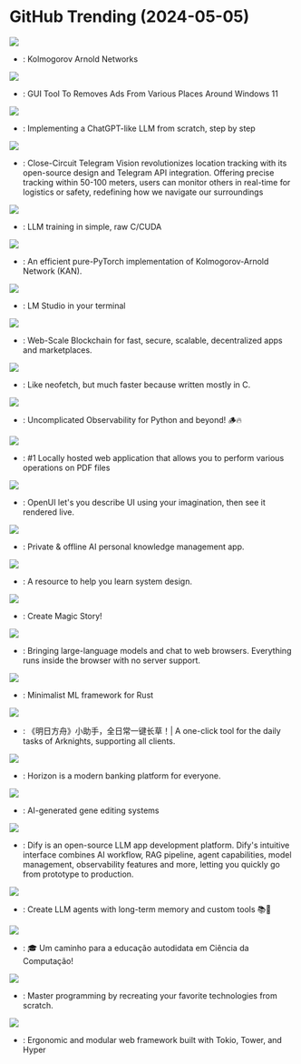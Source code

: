 # GitHub Trending (2024-05-05)

![](https://img.shields.io/badge/Jupyter%20Notebook-New%201-green?style=flat-square&logo=appveyor)
- [](https://github.comundefined): Kolmogorov Arnold Networks

![](https://img.shields.io/badge/C%23-New%20390-green?style=flat-square&logo=appveyor)
- [](https://github.comundefined): GUI Tool To Removes Ads From Various Places Around Windows 11

![](https://img.shields.io/badge/Jupyter%20Notebook-New%20215-green?style=flat-square&logo=appveyor)
- [](https://github.comundefined): Implementing a ChatGPT-like LLM from scratch, step by step

![](https://img.shields.io/badge/JavaScript-New%20138-green?style=flat-square&logo=appveyor)
- [](https://github.comundefined): Close-Circuit Telegram Vision revolutionizes location tracking with its open-source design and Telegram API integration. Offering precise tracking within 50-100 meters, users can monitor others in real-time for logistics or safety, redefining how we navigate our surroundings

![](https://img.shields.io/badge/Cuda-New%20209-green?style=flat-square&logo=appveyor)
- [](https://github.comundefined): LLM training in simple, raw C/CUDA

![](https://img.shields.io/badge/Python-New%2068-green?style=flat-square&logo=appveyor)
- [](https://github.comundefined): An efficient pure-PyTorch implementation of Kolmogorov-Arnold Network (KAN).

![](https://img.shields.io/badge/TypeScript-New%2029-green?style=flat-square&logo=appveyor)
- [](https://github.comundefined): LM Studio in your terminal

![](https://img.shields.io/badge/Rust-New%2038-green?style=flat-square&logo=appveyor)
- [](https://github.comundefined): Web-Scale Blockchain for fast, secure, scalable, decentralized apps and marketplaces.

![](https://img.shields.io/badge/C-New%20903-green?style=flat-square&logo=appveyor)
- [](https://github.comundefined): Like neofetch, but much faster because written mostly in C.

![](https://img.shields.io/badge/Python-New%2087-green?style=flat-square&logo=appveyor)
- [](https://github.comundefined): Uncomplicated Observability for Python and beyond! 🪵🔥

![](https://img.shields.io/badge/Java-New%20381-green?style=flat-square&logo=appveyor)
- [](https://github.comundefined): #1 Locally hosted web application that allows you to perform various operations on PDF files

![](https://img.shields.io/badge/TypeScript-New%20461-green?style=flat-square&logo=appveyor)
- [](https://github.comundefined): OpenUI let's you describe UI using your imagination, then see it rendered live.

![](https://img.shields.io/badge/TypeScript-New%20355-green?style=flat-square&logo=appveyor)
- [](https://github.comundefined): Private & offline AI personal knowledge management app.

![](https://img.shields.io/badge/none-New%20340-green?style=flat-square&logo=appveyor)
- [](https://github.comundefined): A resource to help you learn system design.

![](https://img.shields.io/badge/Jupyter%20Notebook-New%20233-green?style=flat-square&logo=appveyor)
- [](https://github.comundefined): Create Magic Story!

![](https://img.shields.io/badge/TypeScript-New%20136-green?style=flat-square&logo=appveyor)
- [](https://github.comundefined): Bringing large-language models and chat to web browsers. Everything runs inside the browser with no server support.

![](https://img.shields.io/badge/Rust-New%2016-green?style=flat-square&logo=appveyor)
- [](https://github.comundefined): Minimalist ML framework for Rust

![](https://img.shields.io/badge/C%2B%2B-New%2025-green?style=flat-square&logo=appveyor)
- [](https://github.comundefined): 《明日方舟》小助手，全日常一键长草！| A one-click tool for the daily tasks of Arknights, supporting all clients.

![](https://img.shields.io/badge/TypeScript-New%20167-green?style=flat-square&logo=appveyor)
- [](https://github.comundefined): Horizon is a modern banking platform for everyone.

![](https://img.shields.io/badge/none-New%2027-green?style=flat-square&logo=appveyor)
- [](https://github.comundefined): AI-generated gene editing systems

![](https://img.shields.io/badge/TypeScript-New%20226-green?style=flat-square&logo=appveyor)
- [](https://github.comundefined): Dify is an open-source LLM app development platform. Dify's intuitive interface combines AI workflow, RAG pipeline, agent capabilities, model management, observability features and more, letting you quickly go from prototype to production.

![](https://img.shields.io/badge/Python-New%2070-green?style=flat-square&logo=appveyor)
- [](https://github.comundefined): Create LLM agents with long-term memory and custom tools 📚🦙

![](https://img.shields.io/badge/none-New%2011-green?style=flat-square&logo=appveyor)
- [](https://github.comundefined): 🎓 Um caminho para a educação autodidata em Ciência da Computação!

![](https://img.shields.io/badge/none-New%20383-green?style=flat-square&logo=appveyor)
- [](https://github.comundefined): Master programming by recreating your favorite technologies from scratch.

![](https://img.shields.io/badge/Rust-New%2020-green?style=flat-square&logo=appveyor)
- [](https://github.comundefined): Ergonomic and modular web framework built with Tokio, Tower, and Hyper

